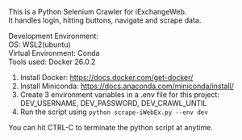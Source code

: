 This is a Python Selenium Crawler for iExchangeWeb.  
It handles login, hitting buttons, navigate and scrape data.  

Development Environment:  
OS: WSL2(ubuntu)  
Virtual Environment: Conda  
Tools used: Docker 26.0.2  

1. Install Docker: https://docs.docker.com/get-docker/
2. Install Miniconda: https://docs.anaconda.com/miniconda/install/
3. Create 3 environment variables in a .env file for this project: DEV_USERNAME, DEV_PASSWORD, DEV_CRAWL_UNTIL
4. Run the script using `python scrape-iWebEx.py --env dev`

You can hit CTRL-C to terminate the python script at anytime. 
